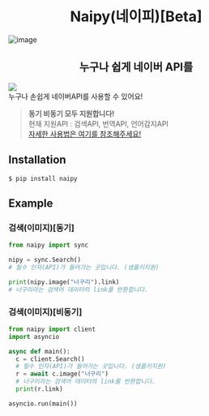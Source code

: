 <div align="center">
  <h1>Naipy(네이피)[Beta]</h1>
</div>

![image](https://user-images.githubusercontent.com/103942316/184539416-9568fad2-24ed-4832-8f01-e2775a89fafe.png)

<div align="center">
  <h2>누구나 쉽게 네이버 API를</h2>
</div>

[<img src="https://img.shields.io/pypi/v/naipy.svg">](https://pypi.python.org/pypi/naipy)<br>
누구나 손쉽게 네이버API를 사용할 수 있어요!<br>
> **동기 비동기 모두 지원합니다!**<br>
> 현재 지원API : 검색API, 번역API, 언어감지API<br>
> [자세한 사용법은 여기를 참조해주세요!](https://naipy.notion.site/Naipy-3c332c562b5f42059c48b783b5b59528)<br>

## Installation
```
$ pip install naipy
```
## Example
### 검색(이미지)[동기]
```py
from naipy import sync

nipy = sync.Search()
# 필수 인자(API)가 들어가는 곳입니다. (샘플키지원)

print(nipy.image("너구리").link)
# 너구리라는 검색어 데이터의 link를 반환합니다.
```
### 검색(이미지)[비동기]
```py
from naipy import client
import asyncio

async def main():
  c = client.Search()
  # 필수 인자(API)가 들어가는 곳입니다. (샘플키지원)
  r = await c.image("너구리")
  # 너구리라는 검색어 데이터의 link를 반환합니다.
  print(r.link)

asyncio.run(main())
```
